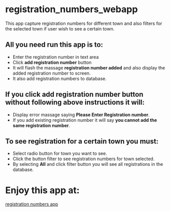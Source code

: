 # registration_numbers_webapp
This app capture registration numbers for different town and also filters for the selected town if user wish to see a certain town.

## All you need run  this app is to:
* Enter the registration number in text area
* Click **add registration number** button
* It will flash the massage **registration number added** and also display the added registration number to screen.
* It also add registration numbers to database.

## If you click **add registration number** button without following above instructions it will:
* Display error massage saying **Please Enter Registration number**.
* If you add existing registration number it will say **you cannot add the same registration number**.

## To see registration for a certain town you must:
* Select radio button for town you want to see.
* Click the button filter to see registration numbers for town selected.
* By selecting **All** and click filter button you will see all registrations in the database.

# Enjoy this app at:

[registration numbers app](http://reg-num.herokuapp.com)
